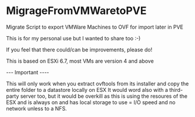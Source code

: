 # MigrageFromVMWaretoPVE
Migrate Script to export VMWare Machines to OVF for import later in PVE

This is for my personal use but I wanted to share too :-)

If you feel that there could/can be improvements, please do!

This is based on ESXi 6.7, most VMs are version 4 and above

--- Important ----

This will only work when you extract ovftools from its installer and copy the entire folder to a datastore locally on ESX
It would word also with a third-party server too, but it would be overkill as this is using the resoures of the ESX and is always on and 
has local storage to use = I/O speed and no network unless to a NFS.

